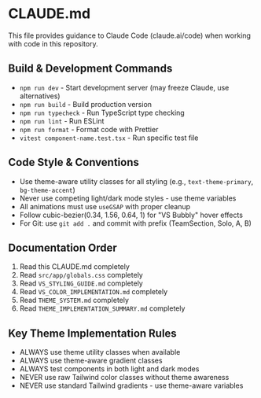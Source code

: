 # CLAUDE.md

This file provides guidance to Claude Code (claude.ai/code) when working with code in this repository.

## Build & Development Commands
- `npm run dev` - Start development server (may freeze Claude, use alternatives)
- `npm run build` - Build production version
- `npm run typecheck` - Run TypeScript type checking
- `npm run lint` - Run ESLint
- `npm run format` - Format code with Prettier
- `vitest component-name.test.tsx` - Run specific test file

## Code Style & Conventions
- Use theme-aware utility classes for all styling (e.g., `text-theme-primary`, `bg-theme-accent`)
- Never use competing light/dark mode styles - use theme variables
- All animations must use `useGSAP` with proper cleanup
- Follow cubic-bezier(0.34, 1.56, 0.64, 1) for "VS Bubbly" hover effects
- For Git: use `git add .` and commit with prefix (TeamSection, Solo, A, B)

## Documentation Order
1. Read this CLAUDE.md completely
2. Read `src/app/globals.css` completely 
3. Read `VS_STYLING_GUIDE.md` completely
4. Read `VS_COLOR_IMPLEMENTATION.md` completely
5. Read `THEME_SYSTEM.md` completely
6. Read `THEME_IMPLEMENTATION_SUMMARY.md` completely

## Key Theme Implementation Rules
- ALWAYS use theme utility classes when available
- ALWAYS use theme-aware gradient classes
- ALWAYS test components in both light and dark modes
- NEVER use raw Tailwind color classes without theme awareness
- NEVER use standard Tailwind gradients - use theme-aware variables